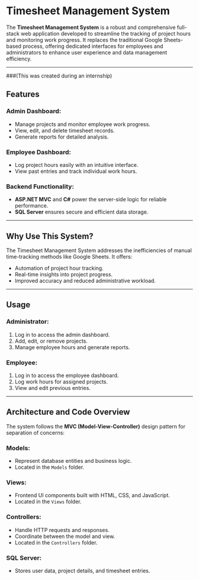 # Timesheet Management System

The **Timesheet Management System** is a robust and comprehensive full-stack web application developed to streamline the tracking of project hours and monitoring work progress. It replaces the traditional Google Sheets-based process, offering dedicated interfaces for employees and administrators to enhance user experience and data management efficiency.

---
###(This was created during an internship)
## Features

### Admin Dashboard:
- Manage projects and monitor employee work progress.
- View, edit, and delete timesheet records.
- Generate reports for detailed analysis.

### Employee Dashboard:
- Log project hours easily with an intuitive interface.
- View past entries and track individual work hours.

### Backend Functionality:
- **ASP.NET MVC** and **C#** power the server-side logic for reliable performance.
- **SQL Server** ensures secure and efficient data storage.

---

## Why Use This System?

The Timesheet Management System addresses the inefficiencies of manual time-tracking methods like Google Sheets. It offers:
- Automation of project hour tracking.
- Real-time insights into project progress.
- Improved accuracy and reduced administrative workload.

---

## Usage

### Administrator:
1. Log in to access the admin dashboard.
2. Add, edit, or remove projects.
3. Manage employee hours and generate reports.

### Employee:
1. Log in to access the employee dashboard.
2. Log work hours for assigned projects.
3. View and edit previous entries.

---

## Architecture and Code Overview

The system follows the **MVC (Model-View-Controller)** design pattern for separation of concerns:

### Models:
- Represent database entities and business logic.
- Located in the `Models` folder.

### Views:
- Frontend UI components built with HTML, CSS, and JavaScript.
- Located in the `Views` folder.

### Controllers:
- Handle HTTP requests and responses.
- Coordinate between the model and view.
- Located in the `Controllers` folder.

### SQL Server:
- Stores user data, project details, and timesheet entries.
